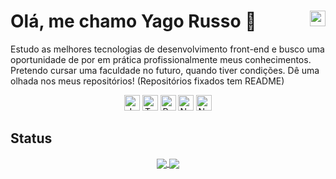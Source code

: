 # Olá, me chamo Yago Russo 👋 <a href="https://linkedin.com/in/yago-russo"><img title="Linkedin" width=25 height=25 align="right" src="https://cdn.jsdelivr.net/gh/devicons/devicon/icons/linkedin/linkedin-original.svg" /></a>
Estudo as melhores tecnologias de desenvolvimento front-end e busco uma oportunidade de por em prática profissionalmente meus conhecimentos. Pretendo cursar uma faculdade no futuro, quando tiver condições. Dê uma olhada nos meus repositórios! (Repositórios fixados tem README)

<div align="center">
  <img title="JavaScript" width=25 height=25 src="https://cdn.jsdelivr.net/gh/devicons/devicon/icons/javascript/javascript-plain.svg" />
  <img title="TypeScript" width=25 height=25 src="https://cdn.jsdelivr.net/gh/devicons/devicon/icons/typescript/typescript-plain.svg" />
  <img title="ReactJs e ReactNative" width=25 height=25 src="https://cdn.jsdelivr.net/gh/devicons/devicon/icons/react/react-original.svg" />
  <!-- <img title="ReduxJS" width=25 height=25 src="https://cdn.jsdelivr.net/gh/devicons/devicon/icons/redux/redux-original.svg" /> -->
  <img title="NextJs" width=25 height=25 src="https://cdn.jsdelivr.net/gh/devicons/devicon/icons/nextjs/nextjs-original.svg" />
  <img title="NodeJS" width=25 height=25 src="https://cdn.jsdelivr.net/gh/devicons/devicon/icons/nodejs/nodejs-original.svg" />
</div>

## Status
<div align="center">
  <a href="https://github.com/YaGRRusso">
    <img align="center" src="https://github-readme-stats.vercel.app/api?username=YaGRRusso&show_icons=true&theme=dracula&count_private=true&" />
  </a>
  <a href="https://github.com/YaGRRusso">
    <img align="center" src="https://github-readme-stats.vercel.app/api/top-langs/?username=YaGRRusso&&langs_count=8&theme=dracula&layout=compact"/>
  </a>
</div>
